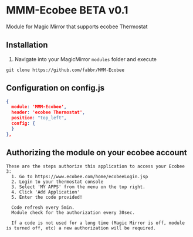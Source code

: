# MMM-Ecobee    BETA v0.1

Module for Magic Mirror that supports ecobee Thermostat

## Installation

1. Navigate into your MagicMirror `modules` folder and execute

`git clone https://github.com/fabbr/MMM-Ecobee`

## Configuration on config.js

```json
{
  module: 'MMM-Ecobee',
  header: 'ecobee Thermostat',
  position: "top_left",
  config: {
  }
},
```

## Authorizing the module on your ecobee account

```text
These are the steps authorize this application to access your Ecobee 3:
  1. Go to https://www.ecobee.com/home/ecobeeLogin.jsp
  2. Login to your thermostat console
  3. Select 'MY APPS' from the menu on the top right.
  4. Click 'Add Application'
  5. Enter the code provided!
  
  Code refresh every 5min.
  Module check for the authorization every 30sec.
  
  If a code is not used for a long time (Magic Mirror is off, module is turned off, etc) a new authorization will be required.
```
